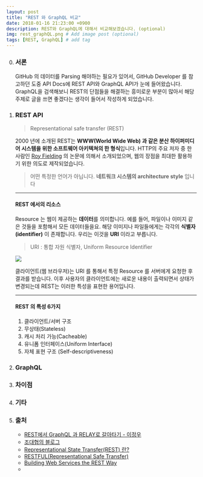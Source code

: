 ```yaml
---
layout: post
title: "REST 와 GraphQL 비교"
date: 2018-01-16 21:23:00 +0900
description: REST와 GraphQL에 대해서 비교해보겠습니다. (optional)
img: rest_graphQL.png # Add image post (optional)
tags: [REST, GraphQL] # add tag
---
```


0. ### 서론

      GitHub 의 데이터를 Parsing 해야하는 필요가 있어서, GitHub Developer 를 참고하던 도중 API Docs에 REST API와 GraphQL API가 눈에 들어왔습니다. GraphQL을 검색해보니 REST의 단점들을 해결하는 흥미로운 부분이 많아서 해당 주제로 글을 쓰면 좋겠다는 생각이 들어서 작성하게 되었습니다. 

1. ### REST API

      > Representational safe transfer (REST)

      2000 년에 소개된 REST는 **WWW(World Wide Web) 과 같은 분산 하이퍼미디어 시스템을 위한 소프트웨어 아키텍쳐의 한 형식**입니다. HTTP의 주요 저자 중 한 사람인 [Roy Fielding](https://www.google.co.kr/search?q=Roy+Fielding&oq=Roy+Fielding&aqs=chrome..69i57j69i59j69i60l2j0l2.988j0j4&sourceid=chrome&ie=UTF-8) 의 논문에 의해서 소개되었으며, 웹의 장점을 최대한 활용하기 위한 의도로 제작되었습니다.

      > 어떤 특정한 언어가 아닙니다. **네트워크 시스템의 architecture style** 입니다

      ---

      #### REST 에서의 리소스

      Resource 는 웹이 제공하는 **데이터**를 의미합니다. 예를 들어, 파일이나 이미지 같은 것들을 포함해서 모든 데이터들을요. 해당 이미지나 파일들에게는 각각의 **식별자(identifier)** 이 존재합니다. 우리는 이것을 **URI** 이라고 부릅니다.

      > URI : 통합 자원 식별자, Uniform Resource Identifier

      ![](https://i.imgur.com/E2oqZDm.png)

      클라이언트(웹 브라우저)는 URI 를 통해서 특정 Resource 를 서버에게 요청한 후 결과를 받습니다. 이후 사용자의 클라이언트에는 새로운 내용이 출력되면서 상태가 변경되는데 REST는 이러한 특성을 표현한 용어입니다.

      ---

      #### REST 의 특성 6가지

      1. 클라이언트/서버 구조
      2. 무상태(Stateless)
      3. 캐시 처리 가능(Cacheable)
      4. 유니폼 인터페이스(Uniform Interface)
      5. 자체 표현 구조 (Self-descriptiveness)

2. ### GraphQL

3. ### 차이점

4. ### 기타

5. ### 출처

      - [REST에서 GraphQL 과 RELAY로 갈아타기 - 이정우](https://www.slideshare.net/deview/112rest-graph-ql-relay)
      - [조대협의 블로그](http://bcho.tistory.com/953)
      - [Representational State Transfer(REST) 란?](http://egloos.zum.com/tiger5net/v/5202221)
      - [RESTFUL(Representational Safe Transfer)](http://egloos.zum.com/tiger5net/v/5202221)
      - [Building Web Services the REST Way](http://www.xfront.com/REST-Web-Services.html)
      - ​